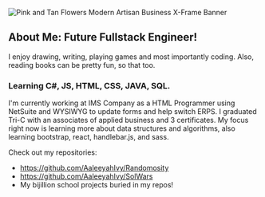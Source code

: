 ![Pink and Tan Flowers Modern Artisan Business X-Frame Banner](https://user-images.githubusercontent.com/53322518/179069094-dd458299-b5b3-4088-adaa-caea99ca3c8f.png)
## About Me: Future Fullstack Engineer!
I enjoy drawing, writing, playing games and most importantly coding. Also, reading books can be pretty fun, so that too.

### Learning C#, JS, HTML, CSS, JAVA, SQL.
I'm currently working at IMS Company as a HTML Programmer using NetSuite and WYSIWYG to update forms and help switch ERPS. I graduated Tri-C with an associates of applied business and 3 certificates. My focus right now is learning more about data structures and algorithms, also learning bootstrap, react, handlebar.js, and sass.


Check out my repositories: 
- https://github.com/AaleeyahIvy/Randomosity
- https://github.com/AaleeyahIvy/SolWars
- My bijillion school projects buried in my repos!
